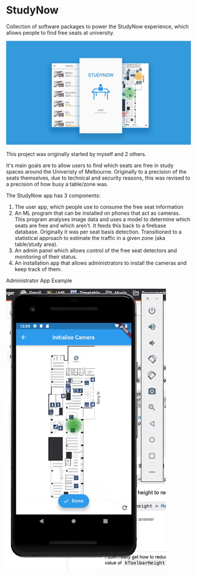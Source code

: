 # StudyNow

Collection of software packages to power the StudyNow experience, which allows people to find free seats at university.

<p align="center">
  <img src="studynow.png" width="900" title="hover text">
</p>

This project was originally started by myself and 2 others.

It's main goals are to allow users to find which seats are free in study spaces around the Univeristy of Melbourne. Originally to a precision of the seats themselves, due to technical and security reasons, this was revised to a precision of how busy a table/zone was.

The StudyNow app has 3 components:
1. The user app, which people use to consume the free seat information
2. An ML program that can be installed on phones that act as cameras. This program analyses image data and uses a model to determine which seats are free and which aren't. It feeds this back to a firebase database. Originally it was per seat basis detection. Transitioned to a statistical approach to estimate the traffic in a given zone (aka table/study area).
3. An admin panel which allows control of the free seat detectors and monitoring of their status.
4. An installation app that allows administrators to install the cameras and keep track of them.


Administrator App Example

![Gif Demo](https://raw.githubusercontent.com/caelan-a/StudyNow/master/ezgif.com-video-to-gif.gif)
